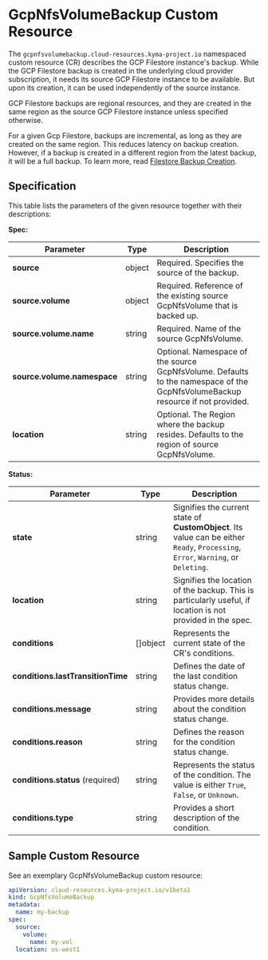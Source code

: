 # GcpNfsVolumeBackup Custom Resource

The `gcpnfsvolumebackup.cloud-resources.kyma-project.io` namespaced custom resource (CR) describes the GCP Filestore
instance's backup.
While the GCP Filestore backup is created in the underlying cloud provider subscription, it needs its source GCP 
Filestore instance to be available. But upon its creation, it can be used independently of the source instance.

GCP Filestore backups are regional resources, and they are created in the same region as the source GCP Filestore 
instance unless specified otherwise.

For a given Gcp Filestore, backups are incremental, as long as they are created on the same region. 
This reduces latency on backup creation. However, if a backup is created in a different region from the latest backup, 
it will be a full backup.
To learn more, read [Filestore Backup Creation](https://cloud.google.com/filestore/docs/backups#backup-creation).

## Specification <!-- {docsify-ignore} -->
This table lists the parameters of the given resource together with their descriptions:

**Spec:**

| Parameter                   | Type                | Description                                                                                                                   |
|-----------------------------|---------------------|-------------------------------------------------------------------------------------------------------------------------------|
| **source**                  | object              | Required. Specifies the source of the backup.                                                                                 |
| **source.volume**           | object              | Required. Reference of the existing source GcpNfsVolume that is backed up.                                                    |
| **source.volume.name**      | string              | Required. Name of the source GcpNfsVolume.                                                                                    |
| **source.volume.namespace** | string              | Optional. Namespace of the source GcpNfsVolume. Defaults to the namespace of the GcpNfsVolumeBackup resource if not provided. |
| **location**                | string              | Optional. The Region where the backup resides. Defaults to the region of source GcpNfsVolume.                                 |

**Status:**

| Parameter                         | Type       | Description                                                                                                                          |
|-----------------------------------|------------|--------------------------------------------------------------------------------------------------------------------------------------|
| **state**                         | string     | Signifies the current state of **CustomObject**. Its value can be either `Ready`, `Processing`, `Error`, `Warning`, or `Deleting`. |
| **location**                      | string     | Signifies the location of the backup. This is particularly useful, if location is not provided in the spec.                          |
| **conditions**                    | \[\]object | Represents the current state of the CR's conditions.                                                                                 |
| **conditions.lastTransitionTime** | string     | Defines the date of the last condition status change.                                                                                |
| **conditions.message**            | string     | Provides more details about the condition status change.                                                                             |
| **conditions.reason**             | string     | Defines the reason for the condition status change.                                                                                  |
| **conditions.status** (required)  | string     | Represents the status of the condition. The value is either `True`, `False`, or `Unknown`.                                           |
| **conditions.type**               | string     | Provides a short description of the condition.                                                                                       |


## Sample Custom Resource <!-- {docsify-ignore} -->

See an exemplary GcpNfsVolumeBackup custom resource:

```yaml
apiVersion: cloud-resources.kyma-project.io/v1beta1
kind: GcpNfsVolumeBackup
metadata:
  name: my-backup
spec:
  source:
    volume:
      name: my-vol
  location: us-west1
```

